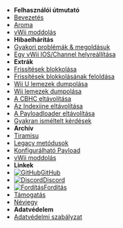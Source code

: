 - **Felhasználói útmutató**
- [Bevezetés](introduction)
- [Aroma](aroma/getting-started)
- [vWii moddolás](vwii/vwii-modding)
- **Hibaelhárítás**
- [Gyakori problémák & megoldásuk](common-issues-fixes)
- [Egy vWii IOS/Channel helyreállítása](recover-vwii-ioses-channels)
- **Extrák**
- [Frissítések blokkolása](block-updates)
- [Frissítések blokkolásának feloldása](unblock-updates)
- [Wii U lemezek dumpolása](dump-games)
- [Wii lemezek dumpolása](dump-wii-games)
- [A CBHC eltávolítása](uninstall-cbhc)
- [Az Indexiine eltávolítása](uninstall-indexiine)
- [A Payloadloader eltávolítása](uninstall-payloadloader)
- [Gyakran isméltelt kérdések](faq)
- **Archív**
- [Tiramisu](archive/tiramisu/sd-preparation)
- [Legacy metódusok](archive/cfw-choice)
- [Konfigurálható Payload](configurable-payload)
- [vWii moddolás](archive/vwii/sd-preparation)
- **Linkek**
- [![GitHub](https://icongr.am/simple/github.svg?color=808080&size=16)GitHub](https://github.com/hacks-guide/Guide-WiiU)
- [![Discord](https://icongr.am/simple/discord.svg?colored&size=16)Discord](https://discord.gg/C29hYvh)
- [![Fordítás](https://icongr.am/material/translate.svg?color=808080&size=16)Fordítás](https://hacks-guide.crowdin.com/u/projects/10)
- [Támogatás](donations)
- [Névjegy](about)
- **Adatvédelem**
- [Adatvédelmi szabályzat](privacy-policy)
